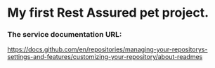 # My first Rest Assured pet project.

### The service documentation URL: 
https://docs.github.com/en/repositories/managing-your-repositorys-settings-and-features/customizing-your-repository/about-readmes 